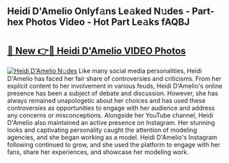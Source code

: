 ## Heidi D'Amelio Onlyf𝚊ns Le𝚊ked N𝚞des - Part-hex Photos Video - Hot Part Le𝚊ks fAQBJ

# <h2><a href="http://ab76573.deff.icu/?id=Heidi+D%27Amelio">🔗 New 👉🔴 Heidi D'Amelio VIDEO Photos</a></h2>

[![Heidi D'Amelio N𝚞des](https://i.imgur.com/rIISA9y.gif)](http://ab76573.deff.icu/?id=Heidi+D%27Amelio)
Like many social media personalities, Heidi D'Amelio has faced her fair share of controversies and criticisms. From her explicit content to her involvement in various feuds, Heidi D'Amelio's online presence has been a subject of debate and discussion. However, she has always remained unapologetic about her choices and has used these controversies as opportunities to engage with her audience and address any concerns or misconceptions. Alongside her YouTube channel, Heidi D'Amelio also maintained an active presence on Instagram. Her stunning looks and captivating personality caught the attention of modeling agencies, and she began working as a model. Heidi D'Amelio's Instagram following continued to grow, and she used the platform to engage with her fans, share her experiences, and showcase her modeling work.
